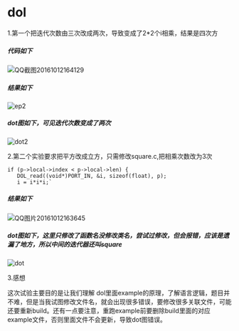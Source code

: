 # dol

1.第一个把迭代次数由三次改成两次，导致变成了2*2个i相乘，结果是四次方

##### 代码如下

 ![QQ截图20161012164129](http://a3.qpic.cn/psb?/4e8c8ef6-8dff-4ace-a581-ed29b1252f80/nmo.dlqFUXy*tfoySFmHjcMej6McEnFQmVRV1gvDDm4!/b/dAoBAAAAAAAA&bo=KQEfACkBHwADACU!&rf=viewer_4)

##### 结果如下

![ep2](http://a3.qpic.cn/psb?/4e8c8ef6-8dff-4ace-a581-ed29b1252f80/TsS3VLNgP0ePjCuvCrHjps9tjOSYIU3keJOg1tq1qBo!/b/dHwBAAAAAAAA&bo=mQX*A5kF*wMDByI!&rf=viewer_4)

##### dot图如下，可见迭代次数变成了两次

 ![dot2](http://a3.qpic.cn/psb?/4e8c8ef6-8dff-4ace-a581-ed29b1252f80/WCYC09yDMXVhu6BY6ZSugv87gWFAtG7Be9jI0ELgyaU!/b/dH8BAAAAAAAA&bo=*wFxAP8BcQADACU!&rf=viewer_4)

2.第二个实验要求把平方改成立方，只需修改square.c,把相乘次数改为3次

    if (p->local->index < p->local->len) {
       DOL_read((void*)PORT_IN, &i, sizeof(float), p);
       i = i*i*i;`
##### 结果如下

![QQ图片20161012163645](http://a1.qpic.cn/psb?/4e8c8ef6-8dff-4ace-a581-ed29b1252f80/CyAXPaVc0F2PDhyMFgF1gQMvbI1cko.AuN0Esgk.H5k!/b/dAsBAAAAAAAA&bo=vgHvAb4B7wEDACU!&rf=viewer_4)

##### dot图如下，这里只修改了函数名没修改类名，尝试过修改，但会报错，应该是遗漏了地方，所以中间的迭代器还叫square

 ![dot](http://a1.qpic.cn/psb?/4e8c8ef6-8dff-4ace-a581-ed29b1252f80/k.*7rfFw.YdYuxuFA*6XNhx23kGd7sgWLASscI7ika4!/b/dAsBAAAAAAAA&bo=*QGvAP0BrwADACU!&rf=viewer_4)

3.感想

这次试验主要目的是让我们理解 dol里面example的原理，了解语言逻辑，题目并不难，但是当我试图修改文件名，就会出现很多错误，要修改很多关联文件，可能还要重新build。还有一点要注意，重跑example前要删除build里面的对应example文件，否则里面文件不会更新，导致dot图错误。